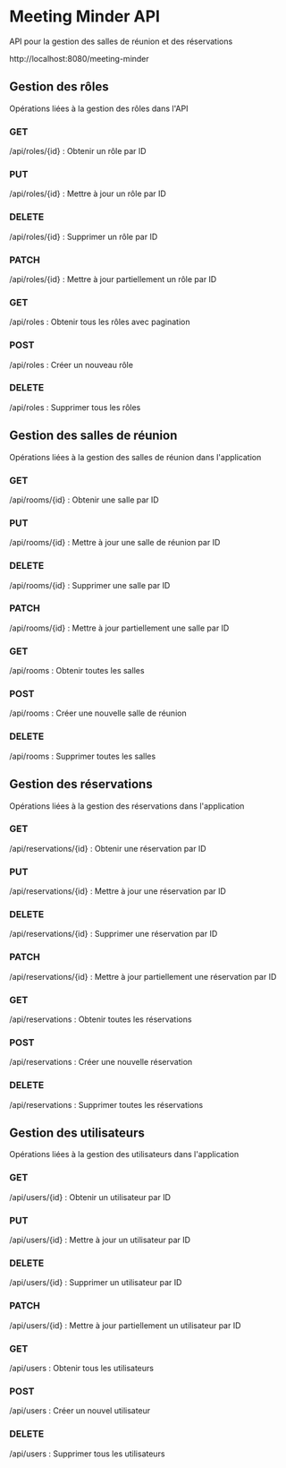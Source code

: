 # Meeting Minder API

API pour la gestion des salles de réunion et des réservations


http://localhost:8080/meeting-minder 

 ## Gestion des rôles
Opérations liées à la gestion des rôles dans l'API


### GET

/api/roles/{id} : Obtenir un rôle par ID

### PUT
/api/roles/{id} : Mettre à jour un rôle par ID

### DELETE
/api/roles/{id} : Supprimer un rôle par ID

### PATCH
/api/roles/{id} : Mettre à jour partiellement un rôle par ID

### GET
/api/roles : Obtenir tous les rôles avec pagination

### POST
/api/roles : Créer un nouveau rôle

### DELETE
/api/roles : Supprimer tous les rôles


## Gestion des salles de réunion
Opérations liées à la gestion des salles de réunion dans l'application


### GET
/api/rooms/{id} : Obtenir une salle par ID

### PUT
/api/rooms/{id} : Mettre à jour une salle de réunion par ID

### DELETE
/api/rooms/{id} : Supprimer une salle par ID

### PATCH
/api/rooms/{id} : Mettre à jour partiellement une salle par ID

### GET
/api/rooms : Obtenir toutes les salles

### POST
/api/rooms : Créer une nouvelle salle de réunion

### DELETE
/api/rooms : Supprimer toutes les salles

## Gestion des réservations
Opérations liées à la gestion des réservations dans l'application



### GET
/api/reservations/{id} : Obtenir une réservation par ID

### PUT
/api/reservations/{id} : Mettre à jour une réservation par ID

### DELETE
/api/reservations/{id} : Supprimer une réservation par ID

### PATCH
/api/reservations/{id} : Mettre à jour partiellement une réservation par ID

### GET
/api/reservations : Obtenir toutes les réservations

### POST
/api/reservations : Créer une nouvelle réservation

### DELETE
/api/reservations : Supprimer toutes les réservations

## Gestion des utilisateurs
Opérations liées à la gestion des utilisateurs dans l'application



### GET

/api/users/{id} : Obtenir un utilisateur par ID

### PUT
/api/users/{id} : Mettre à jour un utilisateur par ID

### DELETE
/api/users/{id} : Supprimer un utilisateur par ID

### PATCH
/api/users/{id} : Mettre à jour partiellement un utilisateur par ID

### GET
/api/users : Obtenir tous les utilisateurs

### POST
/api/users : Créer un nouvel utilisateur

### DELETE
/api/users : Supprimer tous les utilisateurs